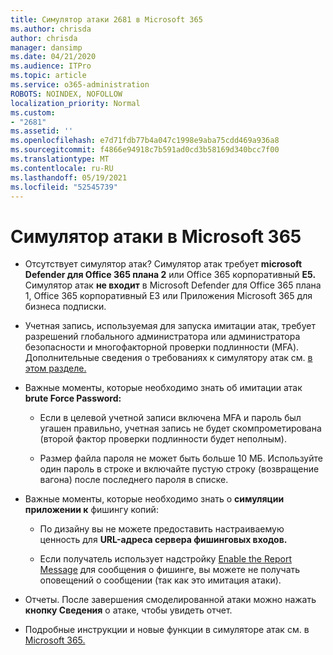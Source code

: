 ```yaml
---
title: Симулятор атаки 2681 в Microsoft 365
ms.author: chrisda
author: chrisda
manager: dansimp
ms.date: 04/21/2020
ms.audience: ITPro
ms.topic: article
ms.service: o365-administration
ROBOTS: NOINDEX, NOFOLLOW
localization_priority: Normal
ms.custom:
- "2681"
ms.assetid: ''
ms.openlocfilehash: e7d71fdb77b4a047c1998e9aba75cdd469a936a8
ms.sourcegitcommit: f4866e94918c7b591ad0cd3b58169d340bcc7f00
ms.translationtype: MT
ms.contentlocale: ru-RU
ms.lasthandoff: 05/19/2021
ms.locfileid: "52545739"
---
```

# <a name="attack-simulator-in-microsoft-365"></a>Симулятор атаки в Microsoft 365

- Отсутствует симулятор атак? Симулятор атак требует **microsoft Defender для Office 365 плана 2** или Office 365 корпоративный **E5.** Симулятор атак **не входит** в Microsoft Defender для Office 365 плана 1, Office 365 корпоративный E3 или Приложения Microsoft 365 для бизнеса подписки.

- Учетная запись, используемая для запуска имитации атак, требует разрешений глобального администратора или администратора безопасности и многофакторной проверки подлинности (MFA). Дополнительные сведения о требованиях к симулятору атак см. [в этом разделе.](/microsoft-365/security/office-365-security/attack-simulator)

- Важные моменты, которые необходимо знать об имитации атак **brute Force Password:**

  - Если в целевой учетной записи включена MFA и пароль был угашен правильно, учетная запись не будет скомпрометирована (второй фактор проверки подлинности будет неполным).

  - Размер файла пароля не может быть больше 10 МБ. Используйте один пароль в строке и включайте пустую строку (возвращение вагона) после последнего пароля в списке.

- Важные моменты, которые необходимо знать о **симуляции приложении к** фишингу копий:

  - По дизайну вы не можете предоставить настраиваемую ценность для **URL-адреса сервера фишинговых входов.**

  - Если получатель использует надстройку [Enable the Report Message](/microsoft-365/security/office-365-security/enable-the-report-message-add-in) для сообщения о фишинге, вы можете не получать оповещений о сообщении (так как это имитация атаки).

- Отчеты. После завершения смоделированной атаки можно нажать **кнопку Сведения** о атаке, чтобы увидеть отчет.

- Подробные инструкции и новые функции в симуляторе атак см. в [Microsoft 365.](/microsoft-365/security/office-365-security/attack-simulator)
